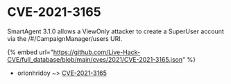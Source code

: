 # CVE-2021-3165

SmartAgent 3.1.0 allows a ViewOnly attacker to create a SuperUser account via the /#/CampaignManager/users URI.

{% embed url="https://github.com/Live-Hack-CVE/full_database/blob/main/cves/2021/CVE-2021-3165.json" %}


* orionhridoy ~> [CVE-2021-3165](https://www.alice-snow.ru/2021/database/cve-2021-3165/cve-2021-3165-orionhridoy)